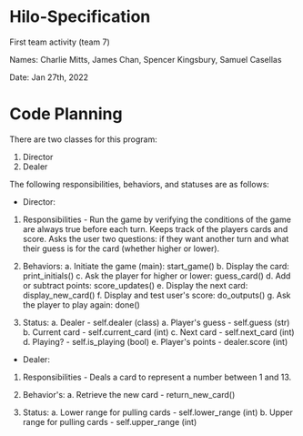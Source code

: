 # Hilo-Specification
First team activity (team 7) 

Names: Charlie Mitts, James Chan, Spencer Kingsbury, Samuel Casellas

Date: Jan 27th, 2022

# Code Planning

There are two classes for this program:

1. Director
2. Dealer

The following responsibilities, behaviors, and statuses are as follows:

- Director:
1. Responsibilities - Run the game by verifying the conditions of the game are always true before each turn. Keeps track of the players cards and score. Asks the user two questions: if they want another turn and what their guess is for the card (whether higher or lower).

2. Behaviors:
    a. Initiate the game (main): start_game()
    b. Display the card: print_initials()
    c. Ask the player for higher or lower: guess_card()
    d. Add or subtract points: score_updates()
    e. Display the next card: display_new_card() 
    f. Display and test user's score: do_outputs()
    g. Ask the player to play again: done()

3. Status:
    a. Dealer - self.dealer (class)
    a. Player's guess - self.guess (str)
    b. Current card - self.current_card (int)
    c. Next card - self.next_card (int)
    d. Playing? - self.is_playing (bool)
    e. Player's points - dealer.score (int)

- Dealer:
1. Responsibilities - Deals a card to represent a number between 1 and 13.

2. Behavior's:
    a. Retrieve the new card - return_new_card()

3. Status:
    a. Lower range for pulling cards - self.lower_range (int)
    b. Upper range for pulling cards - self.upper_range (int)
